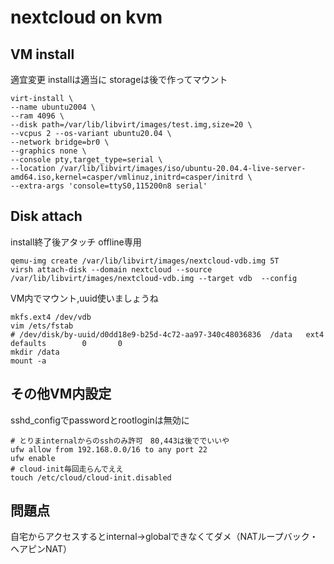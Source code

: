 # nextcloud on kvm

## VM install

適宜変更
installは適当に
storageは後で作ってマウント
```
virt-install \
--name ubuntu2004 \
--ram 4096 \
--disk path=/var/lib/libvirt/images/test.img,size=20 \
--vcpus 2 --os-variant ubuntu20.04 \
--network bridge=br0 \
--graphics none \
--console pty,target_type=serial \
--location /var/lib/libvirt/images/iso/ubuntu-20.04.4-live-server-amd64.iso,kernel=casper/vmlinuz,initrd=casper/initrd \
--extra-args 'console=ttyS0,115200n8 serial'
```
## Disk attach

install終了後アタッチ
offline専用
```
qemu-img create /var/lib/libvirt/images/nextcloud-vdb.img 5T
virsh attach-disk --domain nextcloud --source /var/lib/libvirt/images/nextcloud-vdb.img --target vdb  --config
```
VM内でマウント,uuid使いましょうね
```
mkfs.ext4 /dev/vdb
vim /ets/fstab
# /dev/disk/by-uuid/d0dd18e9-b25d-4c72-aa97-340c48036836  /data   ext4    defaults        0       0
mkdir /data
mount -a
```

## その他VM内設定

sshd_configでpasswordとrootloginは無効に
```
# とりまinternalからのsshのみ許可　80,443は後ででいいや
ufw allow from 192.168.0.0/16 to any port 22
ufw enable
# cloud-init毎回走らんでええ
touch /etc/cloud/cloud-init.disabled
```

## 問題点
自宅からアクセスするとinternal->globalできなくてダメ（NATループバック・ヘアピンNAT）
